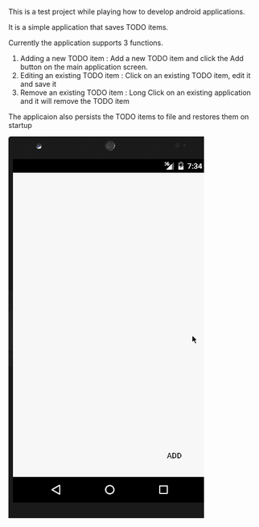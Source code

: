 This is a test project while playing how to develop android applications.

It is a simple application that saves TODO items.

Currently the application supports 3 functions.

1) Adding a new TODO item : Add a new TODO item and click the Add button on the main application screen.<br>
2) Editing an existing TODO item : Click on an existing TODO item, edit it and save it<br>
3) Remove an existing TODO item : Long Click on an existing application and it will remove the TODO item<br>

The applicaion also persists the TODO items to file and restores them on startup

![Video Walkthrough](demo.gif)